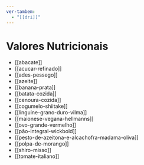 ```yaml
---
ver-tambem:
  - "[[dri]]"
---
```


# Valores Nutricionais

- [[abacate]]
- [[acucar-refinado]]
- [[ades-pessego]]
- [[azeite]]
- [[banana-prata]]
- [[batata-cozida]]
- [[cenoura-cozida]]
- [[cogumelo-shiitake]]
- [[linguine-grano-duro-vilma]]
- [[maionese-vegana-hellmanns]]
- [[ovo-grande-vermelho]]
- [[pão-integral-wickbold]]
- [[pesto-de-azeitona-e-alcachofra-madama-oliva]]
- [[polpa-de-morango]]
- [[shiro-misso]]
- [[tomate-italiano]]